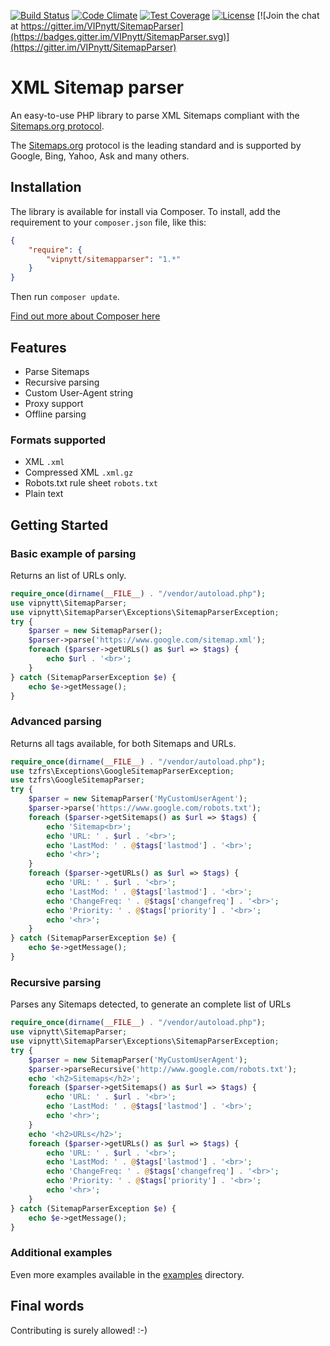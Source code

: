 [![Build Status](https://travis-ci.org/VIPnytt/SitemapParser.svg?branch=master)](https://travis-ci.org/VIPnytt/X-Robots-Tag-parser) [![Code Climate](https://codeclimate.com/github/VIPnytt/SitemapParser/badges/gpa.svg)](https://codeclimate.com/github/VIPnytt/SitemapParser) [![Test Coverage](https://codeclimate.com/github/VIPnytt/SitemapParser/badges/coverage.svg)](https://codeclimate.com/github/VIPnytt/SitemapParser/coverage) [![License](https://poser.pugx.org/VIPnytt/SitemapParser/license)](https://packagist.org/packages/VIPnytt/SitemapParser) [![Join the chat at https://gitter.im/VIPnytt/SitemapParser](https://badges.gitter.im/VIPnytt/SitemapParser.svg)](https://gitter.im/VIPnytt/SitemapParser)

# XML Sitemap parser
An easy-to-use PHP library to parse XML Sitemaps compliant with the [Sitemaps.org protocol](http://www.sitemaps.org/protocol.html).

The [Sitemaps.org](http://www.sitemaps.org/) protocol is the leading standard and is supported by Google, Bing, Yahoo, Ask and many others.

## Installation
The library is available for install via Composer. To install, add the requirement to your `composer.json` file, like this:
```json
{
    "require": {
        "vipnytt/sitemapparser": "1.*"
    }
}
```

Then run `composer update`.

[Find out more about Composer here](https://getcomposer.org)

## Features
- Parse Sitemaps
- Recursive parsing
- Custom User-Agent string
- Proxy support
- Offline parsing

### Formats supported
- XML `.xml`
- Compressed XML `.xml.gz`
- Robots.txt rule sheet `robots.txt`
- Plain text


## Getting Started

### Basic example of parsing
Returns an list of URLs only.
```php
require_once(dirname(__FILE__) . "/vendor/autoload.php");
use vipnytt\SitemapParser;
use vipnytt\SitemapParser\Exceptions\SitemapParserException;
try {
    $parser = new SitemapParser();
    $parser->parse('https://www.google.com/sitemap.xml');
    foreach ($parser->getURLs() as $url => $tags) {
        echo $url . '<br>';
    }
} catch (SitemapParserException $e) {
    echo $e->getMessage();
}
```

### Advanced parsing
Returns all tags available, for both Sitemaps and URLs.
```php
require_once(dirname(__FILE__) . "/vendor/autoload.php");
use tzfrs\Exceptions\GoogleSitemapParserException;
use tzfrs\GoogleSitemapParser;
try {
    $parser = new SitemapParser('MyCustomUserAgent');
    $parser->parse('https://www.google.com/robots.txt');
    foreach ($parser->getSitemaps() as $url => $tags) {
        echo 'Sitemap<br>';
        echo 'URL: ' . $url . '<br>';
        echo 'LastMod: ' . @$tags['lastmod'] . '<br>';
        echo '<hr>';
    }
    foreach ($parser->getURLs() as $url => $tags) {
        echo 'URL: ' . $url . '<br>';
        echo 'LastMod: ' . @$tags['lastmod'] . '<br>';
        echo 'ChangeFreq: ' . @$tags['changefreq'] . '<br>';
        echo 'Priority: ' . @$tags['priority'] . '<br>';
        echo '<hr>';
    }
} catch (SitemapParserException $e) {
    echo $e->getMessage();
}
```

### Recursive parsing
Parses any Sitemaps detected, to generate an complete list of URLs
```php
require_once(dirname(__FILE__) . "/vendor/autoload.php");
use vipnytt\SitemapParser;
use vipnytt\SitemapParser\Exceptions\SitemapParserException;
try {
    $parser = new SitemapParser('MyCustomUserAgent');
    $parser->parseRecursive('http://www.google.com/robots.txt');
    echo '<h2>Sitemaps</h2>';
    foreach ($parser->getSitemaps() as $url => $tags) {
        echo 'URL: ' . $url . '<br>';
        echo 'LastMod: ' . @$tags['lastmod'] . '<br>';
        echo '<hr>';
    }
    echo '<h2>URLs</h2>';
    foreach ($parser->getURLs() as $url => $tags) {
        echo 'URL: ' . $url . '<br>';
        echo 'LastMod: ' . @$tags['lastmod'] . '<br>';
        echo 'ChangeFreq: ' . @$tags['changefreq'] . '<br>';
        echo 'Priority: ' . @$tags['priority'] . '<br>';
        echo '<hr>';
    }
} catch (SitemapParserException $e) {
    echo $e->getMessage();
}
```

### Additional examples
Even more examples available in the [examples](https://github.com/VIPnytt/SitemapParser/tree/master/examples) directory.

## Final words

Contributing is surely allowed! :-)
